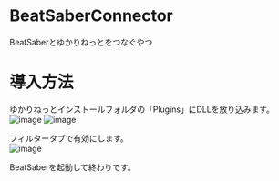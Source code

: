# BeatSaberConnector
BeatSaberとゆかりねっとをつなぐやつ
# 導入方法
ゆかりねっとインストールフォルダの「Plugins」にDLLを放り込みます。  
![image](https://user-images.githubusercontent.com/55026301/121022541-61f3ce80-c7dd-11eb-8197-f9da739291df.png)
![image](https://user-images.githubusercontent.com/55026301/121022579-69b37300-c7dd-11eb-9ee9-2b8da01cbfc6.png)

フィルタータブで有効にします。  
![image](https://user-images.githubusercontent.com/55026301/121022615-720bae00-c7dd-11eb-94d4-458b62e7b170.png)

BeatSaberを起動して終わりです。  
